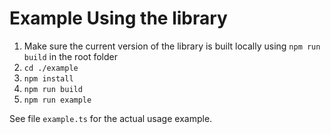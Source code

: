 # Example Using the library

1. Make sure the current version of the library is built locally using `npm run build` in the root folder
1. `cd ./example`
1. `npm install`
1. `npm run build`
1. `npm run example`

See file `example.ts` for the actual usage example.

